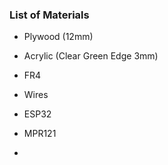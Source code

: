 ### List of Materials

 * Plywood (12mm)
 * Acrylic (Clear Green Edge 3mm)
 * FR4
 * Wires

 * ESP32
 * MPR121
 * 
